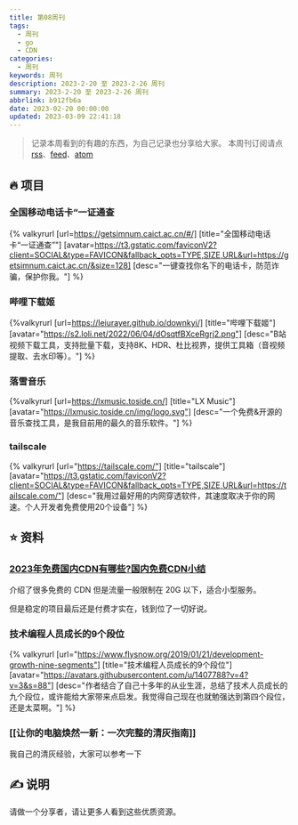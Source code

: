 ```yaml
---
title: 第08周刊
tags:
  - 周刊
  - go
  - CDN
categories:
  - 周刊
keywords: 周刊
description: 2023-2-20 至 2023-2-26 周刊
summary: 2023-2-20 至 2023-2-26 周刊
abbrlink: b912fb6a
date: 2023-02-20 00:00:00
updated: 2023-03-09 22:41:18
---
```


> 记录本周看到的有趣的东西，为自己记录也分享给大家。
> 本周刊订阅请点 [rss](https://anubis.cafe/tags/%E5%91%A8%E5%88%8A/rss.xml)、[feed](https://anubis.cafe/tags/%E5%91%A8%E5%88%8A/feed.json)、[atom](https://anubis.cafe/tags/%E5%91%A8%E5%88%8A/atom.xml)

## 🔥 项目
### 全国移动电话卡“一证通查 
{% valkyrurl
[url=https://getsimnum.caict.ac.cn/#/]
[title="全国移动电话卡“一证通查”"]
[avatar=https://t3.gstatic.com/faviconV2?client=SOCIAL&type=FAVICON&fallback_opts=TYPE,SIZE,URL&url=https://getsimnum.caict.ac.cn/&size=128]
[desc="一键查找你名下的电话卡，防范诈骗，保护你我。"]
%}
### 哔哩下载姬
{%valkyrurl
[url=https://leiurayer.github.io/downkyi/]
[title="哔哩下载姬"]
[avatar="https://s2.loli.net/2022/06/04/dOsqtfBXceRgrj2.png"]
[desc="B站视频下载工具，支持批量下载，支持8K、HDR、杜比视界，提供工具箱（音视频提取、去水印等）。"]
%}
### 落雪音乐
{%valkyrurl
[url=https://lxmusic.toside.cn/]
[title="LX Music"]
[avatar="https://lxmusic.toside.cn/img/logo.svg"]
[desc="一个免费&开源的音乐查找工具，是我目前用的最久的音乐软件。"]
%}
### tailscale
{% valkyrurl
[url="https://tailscale.com/"]
[title="tailscale"]
[avatar="https://t3.gstatic.com/faviconV2?client=SOCIAL&type=FAVICON&fallback_opts=TYPE,SIZE,URL&url=https://tailscale.com/"]
[desc="我用过最好用的内网穿透软件，其速度取决于你的网速。个人开发者免费使用20个设备"]
%}
## ⭐ 资料

### [2023年免费国内CDN有哪些?国内免费CDN小结](https://www.sky350.com/1235.html)

介绍了很多免费的 CDN 但是流量一般限制在 20G 以下，适合小型服务。

但是稳定的项目最后还是付费才实在，钱到位了一切好说。

### 技术编程人员成长的9个段位
{% valkyrurl
[url="https://www.flysnow.org/2019/01/21/development-growth-nine-segments"]
[title="技术编程人员成长的9个段位"]
[avatar="https://avatars.githubusercontent.com/u/1407788?v=4?v=3&s=88"]
[desc="作者结合了自己十多年的从业生涯，总结了技术人员成长的九个段位，或许能给大家带来点启发。我觉得自己现在也就勉强达到第四个段位，还是太菜啊。"]
%}

### [[让你的电脑焕然一新：一次完整的清灰指南]]
我自己的清灰经验，大家可以参考一下

## ✍️ 说明

请做一个分享者，请让更多人看到这些优质资源。
